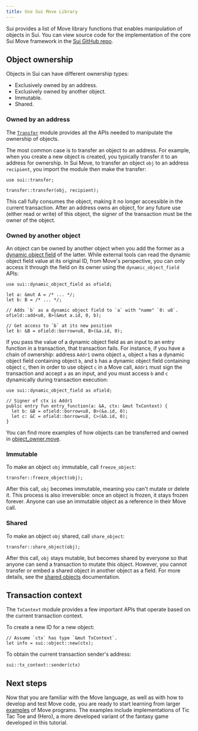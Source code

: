 ```yaml
---
title: Use Sui Move Library
---
```


Sui provides a list of Move library functions that enables manipulation of objects in Sui. You can view source code for the implementation of the core Sui Move framework in the [Sui GitHub repo](https://github.com/MystenLabs/sui/tree/main/crates/sui-framework/sources).

## Object ownership

Objects in Sui can have different ownership types:
- Exclusively owned by an address.
- Exclusively owned by another object.
- Immutable.
- Shared.

### Owned by an address

The [`Transfer`](https://github.com/MystenLabs/sui/blob/main/crates/sui-framework/sources/transfer.move) module provides all the APIs needed to manipulate the ownership of objects.

The most common case is to transfer an object to an address. For example, when you create a new object is created, you typically transfer it to an address for ownership. In Sui Move, to transfer an object `obj` to an address `recipient`, you import the module then make the transfer:

```move
use sui::transfer;

transfer::transfer(obj, recipient);
```

This call fully consumes the object, making it no longer accessible in the current transaction. After an address owns an object, for any future use (either read or write) of this object, the signer of the transaction must be the owner of the object.

### Owned by another object

An object can be owned by another object when you add the former as a [dynamic object field](../programming-with-objects/ch5-dynamic-fields.md) of the latter. While external tools can read the dynamic object field value at its original ID, from Move's perspective, you can only access it through the field on its owner using the `dynamic_object_field` APIs:

```move
use sui::dynamic_object_field as ofield;

let a: &mut A = /* ... */;
let b: B = /* ... */;

// Adds `b` as a dynamic object field to `a` with "name" `0: u8`.
ofield::add<u8, B>(&mut a.id, 0, b);

// Get access to `b` at its new position
let b: &B = ofield::borrow<u8, B>(&a.id, 0);
```

If you pass the value of a dynamic object field as an input to an entry function in a transaction, that transaction fails. For instance, if you have a chain of ownership: address `Addr1` owns object `a`, object `a` has a dynamic object field containing object `b`, and `b` has a dynamic object field containing object `c`, then in order to use object `c` in a Move call, `Addr1` must sign the transaction and accept `a` as an input, and you must access `b` and `c` dynamically during transaction execution:

```
use sui::dynamic_object_field as ofield;

// Signer of ctx is Addr1
public entry fun entry_function(a: &A, ctx: &mut TxContext) {
  let b: &B = ofield::borrow<u8, B>(&a.id, 0);
  let c: &C = ofield::borrow<u8, C>(&b.id, 0);
}
```

You can find more examples of how objects can be transferred and owned in
[object_owner.move](https://github.com/MystenLabs/sui/blob/main/crates/sui-core/src/unit_tests/data/object_owner/sources/object_owner.move).

### Immutable

To make an object `obj` immutable, call `freeze_object`:

```
transfer::freeze_object(obj);
```

After this call, `obj` becomes immutable, meaning you can't mutate or delete it. This process is also irreversible: once an object is frozen, it stays frozen forever. Anyone can use an immutable object as a reference in their Move call.

### Shared

To make an object `obj` shared, call `share_object`:

```
transfer::share_object(obj);
```

After this call, `obj` stays mutable, but becomes shared by everyone so that anyone can send a transaction to mutate this object. However, you cannot transfer or embed a shared object in another object as a field. For more details, see the [shared objects](../../learn/objects.md#shared) documentation.

## Transaction context

The `TxContext` module provides a few important APIs that operate based on the current transaction context.

To create a new ID for a new object:

```
// Assume `ctx` has type `&mut TxContext`.
let info = sui::object::new(ctx);
```

To obtain the current transaction sender's address:

```
sui::tx_context::sender(ctx)
```

## Next steps

Now that you are familiar with the Move language, as well as with how to develop and test Move code, you are ready to start learning from larger
[examples](../../explore/examples.md) of Move programs. The examples include implementations of Tic Tac Toe and (Hero), a more
developed variant of the fantasy game developed in this tutorial.
